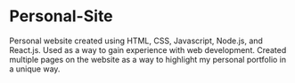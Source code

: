 # Personal-Site
Personal website created using HTML, CSS, Javascript, Node.js, and React.js. Used as a way to gain experience with web development. Created multiple pages on the website as a way to highlight my personal portfolio in a unique way.